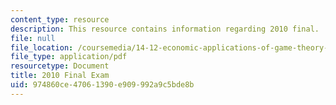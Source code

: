 ```yaml
---
content_type: resource
description: This resource contains information regarding 2010 final.
file: null
file_location: /coursemedia/14-12-economic-applications-of-game-theory-fall-2012/974860ce47061390e909992a9c5bde8b_MIT14_12F12_Final_10.pdf
file_type: application/pdf
resourcetype: Document
title: 2010 Final Exam
uid: 974860ce-4706-1390-e909-992a9c5bde8b
---
```

